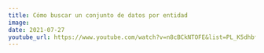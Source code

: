```yaml
---
title: Cómo buscar un conjunto de datos por entidad
image: 
date: 2021-07-27
youtube_url: https://www.youtube.com/watch?v=n8cBCkNTOFE&list=PL_K5dhbfg0DowESVMxKa2jpzcBsuqB-0h&index=3&ab_channel=Datasketch
---
```




